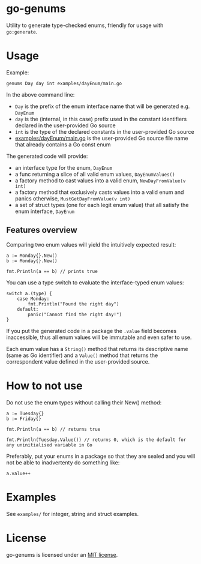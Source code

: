 go-genums
=========

Utility to generate type-checked enums, friendly for usage with ``go:generate``.

Usage
=====

Example:
```
genums Day day int examples/dayEnum/main.go
```

In the above command line:
* ``Day`` is the prefix of the enum interface name that will be generated e.g. ``DayEnum``
* ``day`` is the (internal, in this case) prefix used in the constant identifiers declared in the user-provided Go source
* ``int`` is the type of the declared constants in the user-provided Go source
* [examples/dayEnum/main.go](examples/dayEnum/main.go) is the user-provided Go source file name that already contains a Go const enum

The generated code will provide:

* an interface type for the enum, ``DayEnum``
* a func returning a slice of all valid enum values, ``DayEnumValues()``
* a factory method to cast values into a valid enum, ``NewDayFromValue(v int)``
* a factory method that exclusively casts values into a valid enum and panics otherwise, ``MustGetDayFromValue(v int)``
* a set of struct types (one for each legit enum value) that all satisfy the enum interface, ``DayEnum``

## Features overview

Comparing two enum values will yield the intuitively expected result:
```
a := Monday{}.New()
b := Monday{}.New()

fmt.Println(a == b) // prints true
```

You can use a type switch to evaluate the interface-typed enum values:
```
switch a.(type) {
	case Monday:
		fmt.Println("Found the right day")
	default:
		panic("Cannot find the right day!")
}
```

If you put the generated code in a package the ``.value`` field becomes inaccessible, thus all enum values will be immutable and even safer to use.

Each enum value has a ``String()`` method that returns its descriptive name (same as Go identifier) and a ``Value()`` method that returns the correspondent value defined in the user-provided source.

How to not use
==============

Do not use the enum types without calling their New() method:
```
a := Tuesday{}
b := Friday{}

fmt.Println(a == b) // returns true

fmt.Println(Tuesday.Value()) // returns 0, which is the default for any uninitialised variable in Go
```

Preferably, put your enums in a package so that they are sealed and you will not be able to inadvertenty do something like:
```
a.value++
```

Examples
========

See ``examples/`` for integer, string and struct examples.

License
=======

go-genums is licensed under an [MIT license](LICENSE.md).
